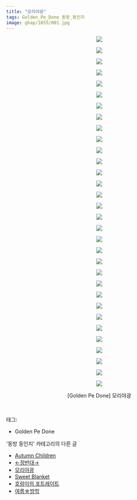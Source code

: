 ```yaml
---
title: "모리야광"
tags: Golden_Pe_Done 동방_동인지
image: ghap/1855/001.jpg
---
```

<div class="article">
<p style="text-align: center; clear: none; float: none;"></p>
<p style="text-align: center; clear: none; float: none;"></p>
<p style="text-align: center; clear: none; float: none;"></p>
<p style="text-align: center; clear: none; float: none;"></p>
<p style="text-align: center; clear: none; float: none;"></p>
<p style="text-align: center; clear: none; float: none;"></p>
<p style="text-align: center; clear: none; float: none;"></p>
<p style="text-align: center; clear: none; float: none;"></p>
<p style="text-align: center; clear: none; float: none;"></p>
<p style="text-align: center; clear: none; float: none;"></p>
<p style="text-align: center; clear: none; float: none;"></p>
<p style="text-align: center; clear: none; float: none;"></p>
<p style="text-align: center; clear: none; float: none;"></p>
<p style="text-align: center; clear: none; float: none;"></p>
<p style="text-align: center; clear: none; float: none;"></p>
<p style="text-align: center; clear: none; float: none;"></p>
<p style="text-align: center; clear: none; float: none;"></p>
<p style="text-align: center; clear: none; float: none;"></p>
<p style="text-align: center; clear: none; float: none;"></p>
<p style="text-align: center; clear: none; float: none;"></p>
<p style="text-align: center; clear: none; float: none;"></p>
<p style="text-align: center; clear: none; float: none;"></p>
<p style="text-align: center; clear: none; float: none;"></p>
<p style="text-align: center; clear: none; float: none;"></p>
<p style="text-align: center; clear: none; float: none;"></p>
<p style="text-align: center; clear: none; float: none;"></p>
<p style="text-align: center; clear: none; float: none;"></p>
<p style="text-align: center; clear: none; float: none;"></p>
<p style="text-align: center; clear: none; float: none;"></p>
<p style="text-align: center; clear: none; float: none;"></p>
<p style="text-align: center; clear: none; float: none;"></p>
<p style="text-align: center; clear: none; float: none;"></p>
<p style="text-align: center; clear: none; float: none;"></p>
<p style="text-align: center; clear: none; float: none;"></p>
<p style="text-align: center; clear: none; float: none;"></p>
<p style="text-align: center; clear: none; float: none;"><img src="{{ site.nasurl }}/ghap/1855/001.jpg"/></p>
<p style="text-align: center; clear: none; float: none;"><img src="{{ site.nasurl }}/ghap/1855/002.jpg"/></p>
<p style="text-align: center; clear: none; float: none;"><img src="{{ site.nasurl }}/ghap/1855/003.jpg"/></p>
<p style="text-align: center; clear: none; float: none;"><img src="{{ site.nasurl }}/ghap/1855/004.jpg"/></p>
<p style="text-align: center; clear: none; float: none;"><img src="{{ site.nasurl }}/ghap/1855/005.jpg"/></p>
<p style="text-align: center; clear: none; float: none;"><img src="{{ site.nasurl }}/ghap/1855/006.jpg"/></p>
<p style="text-align: center; clear: none; float: none;"><img src="{{ site.nasurl }}/ghap/1855/007.jpg"/></p>
<p style="text-align: center; clear: none; float: none;"><img src="{{ site.nasurl }}/ghap/1855/008.jpg"/></p>
<p style="text-align: center; clear: none; float: none;"><img src="{{ site.nasurl }}/ghap/1855/009.jpg"/></p>
<p style="text-align: center; clear: none; float: none;"><img src="{{ site.nasurl }}/ghap/1855/010.jpg"/></p>
<p style="text-align: center; clear: none; float: none;"><img src="{{ site.nasurl }}/ghap/1855/011.jpg"/></p>
<p style="text-align: center; clear: none; float: none;"><img src="{{ site.nasurl }}/ghap/1855/012.jpg"/></p>
<p style="text-align: center; clear: none; float: none;"><img src="{{ site.nasurl }}/ghap/1855/013.jpg"/></p>
<p style="text-align: center; clear: none; float: none;"><img src="{{ site.nasurl }}/ghap/1855/014.jpg"/></p>
<p style="text-align: center; clear: none; float: none;"><img src="{{ site.nasurl }}/ghap/1855/015.jpg"/></p>
<p style="text-align: center; clear: none; float: none;"><img src="{{ site.nasurl }}/ghap/1855/016.jpg"/></p>
<p style="text-align: center; clear: none; float: none;"><img src="{{ site.nasurl }}/ghap/1855/017.jpg"/></p>
<p style="text-align: center; clear: none; float: none;"><img src="{{ site.nasurl }}/ghap/1855/018.jpg"/></p>
<p style="text-align: center; clear: none; float: none;"><img src="{{ site.nasurl }}/ghap/1855/019.jpg"/></p>
<p style="text-align: center; clear: none; float: none;"><img src="{{ site.nasurl }}/ghap/1855/020.jpg"/></p>
<p style="text-align: center; clear: none; float: none;"><img src="{{ site.nasurl }}/ghap/1855/021.jpg"/></p>
<p style="text-align: center; clear: none; float: none;"><img src="{{ site.nasurl }}/ghap/1855/022.jpg"/></p>
<p style="text-align: center; clear: none; float: none;"><img src="{{ site.nasurl }}/ghap/1855/023.jpg"/></p>
<p style="text-align: center; clear: none; float: none;"><img src="{{ site.nasurl }}/ghap/1855/024.jpg"/></p>
<p style="text-align: center; clear: none; float: none;"><img src="{{ site.nasurl }}/ghap/1855/025.jpg"/></p>
<p style="text-align: center; clear: none; float: none;"><img src="{{ site.nasurl }}/ghap/1855/026.jpg"/></p>
<p style="text-align: center; clear: none; float: none;"><img src="{{ site.nasurl }}/ghap/1855/027.jpg"/></p>
<p style="text-align: center; clear: none; float: none;"><img src="{{ site.nasurl }}/ghap/1855/028.jpg"/></p>
<p style="text-align: center; clear: none; float: none;"><img src="{{ site.nasurl }}/ghap/1855/029.jpg"/></p>
<p style="text-align: center; clear: none; float: none;"><img src="{{ site.nasurl }}/ghap/1855/030.jpg"/></p>
<p style="text-align: center; clear: none; float: none;"><img src="{{ site.nasurl }}/ghap/1855/031.jpg"/></p>
<p style="text-align: center; clear: none; float: none;"><img src="{{ site.nasurl }}/ghap/1855/032.jpg"/></p>
<p style="text-align: center; clear: none; float: none;">[Golden Pe Done] 모리야광</p>
<p><br/></p>
</div><div class="tagTrail">
<p>태그: </p>
<ul>
<li>Golden Pe Done</li>
</ul>
</div><div class="another">
<p>'동방 동인지' 카테고리의 다른 글</p>
<ul>
<li><a href="/2016-08-27-ghap_1857">Autumn Children</a></li>
<li><a href="/2016-08-26-ghap_1856">←정반대→</a></li>
<li><a href="/2016-08-26-ghap_1855">모리야광</a></li>
<li><a href="/2016-08-26-ghap_1854">Sweet Blanket</a></li>
<li><a href="/2016-08-26-ghap_1853">호랑이의 포트레이트</a></li>
<li><a href="/2016-08-26-ghap_1852">여름☆방학</a></li>
</ul>
</div><div class="cb_module cb_fluid">
<div class="cb_wrt cb_profile">
</div><!-- commentList close -->
</div>
<br/>
<p id="refer"></p>
<br/>
